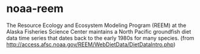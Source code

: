 # noaa-reem
The Resource Ecology and Ecosystem Modeling Program (REEM) at the Alaska Fisheries Science Center maintains a North Pacific groundfish diet data time series that dates back to the early 1980s for many species. (from http://access.afsc.noaa.gov/REEM/WebDietData/DietDataIntro.php)

